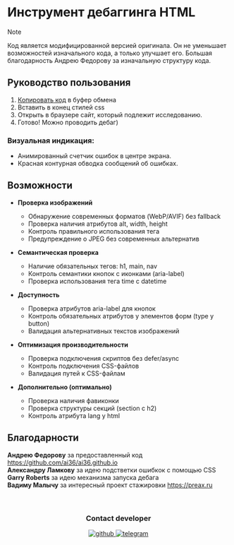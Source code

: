 # Инструмент дебаггинга HTML

> [!NOTE] 
> Код является модифицированной версией оригинала. Он не уменьшает возможностей изначального кода, а только улучшает его. Большая благодарность Андрею Федорову за изначальную структуру кода.

## Руководство пользования

1. [Копировать код](/debugger.css) в буфер обмена
2. Вставить в конец стилей css
3. Открыть в браузере сайт, который подлежит исследованию.
4. Готово! Можно проводить дебаг)

### Визуальная индикация: 
  
- Анимированный счетчик ошибок в центре экрана.
- Красная контурная обводка сообщений об ошибках.
   
## Возможности

- **Проверка изображений**
  
    - Обнаружение современных форматов (WebP/AVIF) без fallback
    - Проверка наличия атрибутов alt, width, height
    - Контроль правильного использования тега <picture>
    - Предупреждение о JPEG без современных альтернатив
- **Семантическая проверка**
  
    - Наличие обязательных тегов: h1, main, nav
    - Контроль семантики кнопок с иконками (aria-label)
    - Проверка использования тега time с datetime
- **Доступность**
    - Проверка атрибутов aria-label для кнопок
    - Контроль обязательных атрибутов у элементов форм (type у button)
    - Валидация альтернативных текстов изображений
- **Оптимизация производительности**
  
    - Проверка подключения скриптов без defer/async
    - Контроль подключения CSS-файлов
    - Валидация путей к CSS-файлам
 - **Дополнительно (оптимально)**
    - Проверка наличия фавиконки
    - Проверка структуры секций (section с h2)
    - Контроль атрибута lang у html
  
## Благодарности
**Андрею Федорову** за предоставленный код https://github.com/ai36/ai36.github.io \
**Александру Ламкову** за идею подстветки ошибкок с помощью CSS \
**Garry Roberts** за идею механизма запуска дебага \
**Вадиму Малычу** за интересный проект стажировки https://preax.ru
<br>
<br>
<br>
<div align="center">

### Contact developer 
  <a href="https://github.com/maxim-klenov" target="_blank">
    <img src=https://img.shields.io/badge/github-%2324292e.svg?&style=for-the-badge&logo=github&logoColor=white alt=github style="margin-bottom: 5px;" />
  </a>
  
  <a href="https://t.me/tgxzz" target="_blank">
    <img src=https://img.shields.io/badge/telegram-%231E77B5.svg?&style=for-the-badge&logo=telegram&logoColor=white alt=telegram style="margin-bottom: 5px;" />
  </a> 
  </div>


